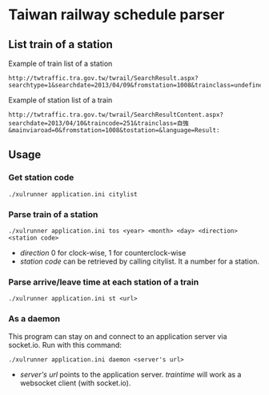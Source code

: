 # Taiwan railway schedule parser

## List train of a station

Example of train list of a station

    http://twtraffic.tra.gov.tw/twrail/SearchResult.aspx?searchtype=1&searchdate=2013/04/09&fromstation=1008&trainclass=undefined&traindirection=0&fromtime=0000&totime=2359

Example of station list of a train

    http://twtraffic.tra.gov.tw/twrail/SearchResultContent.aspx?searchdate=2013/04/10&traincode=251&trainclass=自強&mainviaroad=0&fromstation=1008&tostation=&language=Result:

## Usage

### Get station code

    ./xulrunner application.ini citylist

### Parse train of a station

    ./xulrunner application.ini tos <year> <month> <day> <direction> <station code>

* _direction_ 0 for clock-wise, 1 for counterclock-wise
* _station code_ can be retrieved by calling citylist. It a number for a station.

### Parse arrive/leave time at each station of a train

    ./xulrunner application.ini st <url>

### As a daemon

This program can stay on and connect to an application server via socket.io.
Run with this command:

    ./xulrunner application.ini daemon <server's url>

* _server's url_ points to the application server. _traintime_ will work as a
websocket client (with socket.io).
